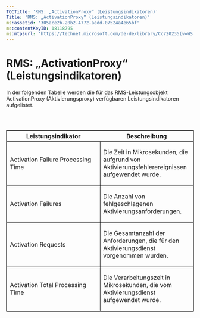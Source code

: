 ```yaml
---
TOCTitle: 'RMS: „ActivationProxy“ (Leistungsindikatoren)'
Title: 'RMS: „ActivationProxy“ (Leistungsindikatoren)'
ms:assetid: '305ace2b-20b2-4772-aedd-07524a4e65bf'
ms:contentKeyID: 18118795
ms:mtpsurl: 'https://technet.microsoft.com/de-de/library/Cc720235(v=WS.10)'
---
```


RMS: „ActivationProxy“ (Leistungsindikatoren)
=============================================

In der folgenden Tabelle werden die für das RMS-Leistungsobjekt ActivationProxy (Aktivierungsproxy) verfügbaren Leistungsindikatoren aufgelistet.

###  

<p> </p>
<table style="border:1px solid black;">
<colgroup>
<col width="50%" />
<col width="50%" />
</colgroup>
<thead>
<tr class="header">
<th>Leistungsindikator</th>
<th>Beschreibung</th>
</tr>
</thead>
<tbody>
<tr class="odd">
<td style="border:1px solid black;"><p>Activation Failure Processing Time</p></td>
<td style="border:1px solid black;"><p>Die Zeit in Mikrosekunden, die aufgrund von Aktivierungsfehlerereignissen aufgewendet wurde.</p></td>
</tr>
<tr class="even">
<td style="border:1px solid black;"><p>Activation Failures</p></td>
<td style="border:1px solid black;"><p>Die Anzahl von fehlgeschlagenen Aktivierungsanforderungen.</p></td>
</tr>
<tr class="odd">
<td style="border:1px solid black;"><p>Activation Requests</p></td>
<td style="border:1px solid black;"><p>Die Gesamtanzahl der Anforderungen, die für den Aktivierungsdienst vorgenommen wurden.</p></td>
</tr>
<tr class="even">
<td style="border:1px solid black;"><p>Activation Total Processing Time</p></td>
<td style="border:1px solid black;"><p>Die Verarbeitungszeit in Mikrosekunden, die vom Aktivierungsdienst aufgewendet wurde.</p></td>
</tr>
</tbody>
</table>
